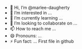 - 👋 Hi, I’m @marlee-daugherty
- 👀 I’m interested in ...
- 🌱 I’m currently learning ...
- 💞️ I’m looking to collaborate on ...
- 📫 How to reach me ...
- 😄 Pronouns: ...
- ⚡ Fun fact: ...
First file in github
<!---
marlee-daugherty/marlee-daugherty is a ✨ special ✨ repository because its `README.md` (this file) appears on your GitHub profile.
You can click the Preview link to take a look at your changes.
--->
